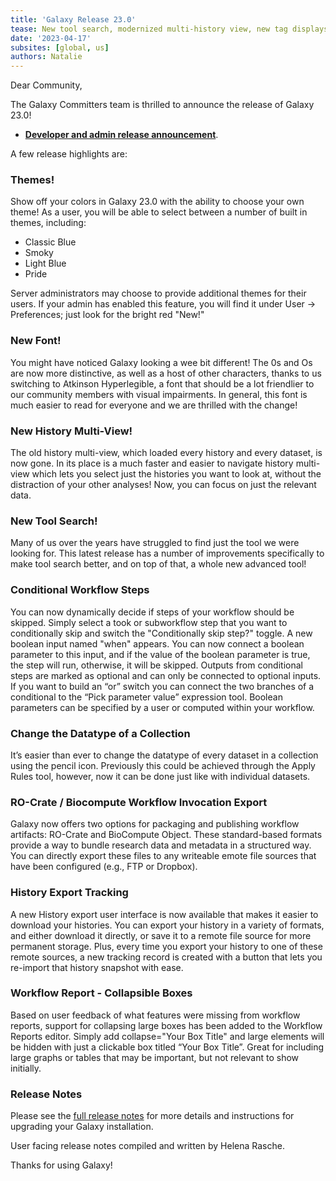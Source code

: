 ```yaml
---
title: 'Galaxy Release 23.0'
tease: New tool search, modernized multi-history view, new tag displays, theme support, & so much more!
date: '2023-04-17'
subsites: [global, us]
authors: Natalie
---
```


Dear Community,

The Galaxy Committers team is thrilled to announce the release of Galaxy 23.0!

- **[Developer and admin release announcement](https://docs.galaxyproject.org/en/master/releases/23.0_announce_user.html)**.

A few release highlights are:

### Themes!

Show off your colors in Galaxy 23.0 with the ability to choose your own theme!
As a user, you will be able to select between a number of built in themes, including:
- Classic Blue
- Smoky
- Light Blue
- Pride

Server administrators may choose to provide additional themes for their users. If your
admin has enabled this feature, you will find it under User → Preferences; just look for
the bright red "New!"

### New Font!

You might have noticed Galaxy looking a wee bit different! 
The 0s and Os are now more distinctive, as well as a host of other characters,
thanks to us switching to Atkinson Hyperlegible, a font that should be a lot
friendlier to our community members with visual impairments. In general, this
font is much easier to read for everyone and we are thrilled with the change!

### New History Multi-View!

The old history multi-view, which loaded every history and every dataset, is now gone.
In its place is a much faster and easier to navigate history multi-view which lets 
you select just the histories you want to look at, without the distraction of your
other analyses! Now, you can focus on just the relevant data.

### New Tool Search!

Many of us over the years have struggled to find just the tool we were looking for. This
latest release has a number of improvements specifically to make tool search better, 
and on top of that, a whole new advanced tool!

### Conditional Workflow Steps

You can now dynamically decide if steps of your workflow should be skipped.
Simply select a took or subworkflow step that you want to conditionally skip
and switch the "Conditionally skip step?" toggle. A new boolean input named
"when" appears. You can now connect a boolean parameter to this input, and if the
value of the boolean parameter is true, the step will run, otherwise, it will be skipped.
Outputs from conditional steps are marked as optional and can only be connected to 
optional inputs. If you want to build an “or” switch you can connect the two branches of 
a conditional to the “Pick parameter value” expression tool. Boolean parameters can be 
specified by a user or computed within your workflow. 

### Change the Datatype of a Collection

It’s easier than ever to change the datatype of every dataset in a collection using the 
pencil icon. Previously this could be achieved through the Apply Rules tool, however, 
now it can be done just like with individual datasets.

### RO-Crate / Biocompute Workflow Invocation Export

Galaxy now offers two options for packaging and publishing workflow artifacts: RO-Crate 
and BioCompute Object. These standard-based formats provide a way to bundle research 
data and metadata in a structured way. You can directly export these files to any writeable 
emote file sources that have been configured (e.g., FTP or Dropbox).

### History Export Tracking

A new History export user interface is now available that makes it easier to download 
your histories. You can export your history in a variety of formats, and either download 
it directly, or save it to a remote file source for more permanent storage. Plus, every 
time you export your history to one of these remote sources, a new tracking record is 
created with a button that lets you re-import that history snapshot with ease.

### Workflow Report - Collapsible Boxes

Based on user feedback of what features were missing from workflow reports, support for 
collapsing large boxes has been added to the Workflow Reports editor. Simply add 
collapse="Your Box Title" and large elements will be hidden with just a clickable box 
titled “Your Box Title”. Great for including large graphs or tables that may be important, 
but not relevant to show initially.

### Release Notes

Please see the [full release notes](https://docs.galaxyproject.org/en/master/releases/23.0_announce.html) for more
details and instructions for upgrading your Galaxy installation.

User facing release notes compiled and written by Helena Rasche.


Thanks for using Galaxy!

